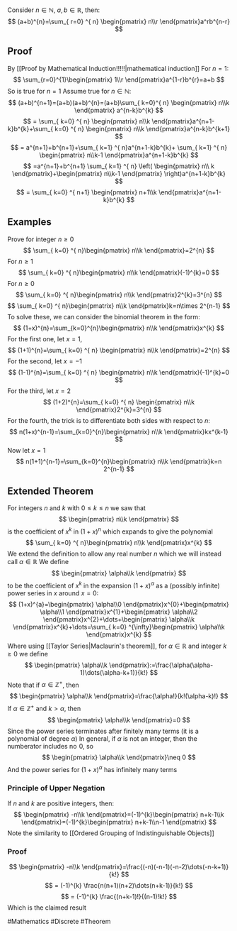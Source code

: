 Consider $n\in\mathbb{N}$, $a,b\in\mathbb{R}$, then:
$$
(a+b)^{n}=\sum_{ r=0} ^{ n}  \begin{pmatrix}
n\\r
\end{pmatrix}a^rb^{n-r}
$$
## Proof
By [[Proof by Mathematical Induction!!!!!|mathematical induction]]
For $n=1$:
$$
\sum_{r=0}^{1}\begin{pmatrix}
1\\r
\end{pmatrix}a^{1-r}b^{r}=a+b
$$
So is true for $n=1$ 
Assume true for $n\in\mathbb{N}$:
$$
(a+b)^{n+1}=(a+b)(a+b)^{n}=(a+b)\sum_{ k=0}^{ n} \begin{pmatrix}
n\\k
\end{pmatrix}  a^{n-k}b^{k}
$$
$$
= \sum_{ k=0} ^{ n}  \begin{pmatrix}
n\\k
\end{pmatrix}a^{n+1-k}b^{k}+\sum_{ k=0} ^{ n}  \begin{pmatrix}
n\\k
\end{pmatrix}a^{n-k}b^{k+1}
$$
$$
 = a^{n+1}+b^{n+1}+\sum_{ k=1} ^{ n}a^{n+1-k}b^{k}+  \sum_{ k=1} ^{ n}  \begin{pmatrix}
n\\k-1
\end{pmatrix}a^{n+1-k}b^{k}
$$
$$
=a^{n+1}+b^{n+1} \sum_{ k=1} ^{ n}  \left( \begin{pmatrix}
n\\ k
\end{pmatrix}+\begin{pmatrix}
n\\k-1
\end{pmatrix} \right)a^{n+1-k}b^{k}
$$
$$
= \sum_{ k=0} ^{ n+1}  \begin{pmatrix}
n+1\\k
\end{pmatrix}a^{n+1-k}b^{k}
$$
## Examples
Prove for integer $n\geq 0$
$$
\sum_{ k=0} ^{ n}\begin{pmatrix}
n\\k
\end{pmatrix}=2^{n}  
$$
For $n\geq 1$
$$
\sum_{ k=0} ^{ n}\begin{pmatrix}
n\\k
\end{pmatrix}(-1)^{k}=0
$$
For $n\geq 0$
$$
\sum_{ k=0} ^{ n}\begin{pmatrix}
n\\k
\end{pmatrix}2^{k}=3^{n}  
$$
$$
\sum_{ k=0} ^{ n}\begin{pmatrix}
n\\k
\end{pmatrix}k=n\times 2^{n-1}
$$
To solve these, we can consider the binomial theorem in the form:
$$
(1+x)^{n}=\sum_{k=0}^{n}\begin{pmatrix}
n\\k
\end{pmatrix}x^{k}
$$
For the first one, let $x=1$,
$$
(1+1)^{n}=\sum_{ k=0} ^{ n}  \begin{pmatrix}
n\\k
\end{pmatrix}=2^{n}
$$
For the second, let $x=-1$
$$
(1-1)^{n}=\sum_{ k=0} ^{ n}  \begin{pmatrix}
n\\k
\end{pmatrix}(-1)^{k}=0
$$
For the third, let $x=2$
$$
(1+2)^{n}=\sum_{ k=0} ^{ n}  \begin{pmatrix}
n\\k
\end{pmatrix}2^{k}=3^{n}
$$
For the fourth, the trick is to differentiate both sides with respect to $n$:
$$
n(1+x)^{n-1}=\sum_{k=0}^{n}\begin{pmatrix}
n\\k
\end{pmatrix}kx^{k-1}
$$
Now let $x=1$
$$
n(1+1)^{n-1}=\sum_{k=0}^{n}\begin{pmatrix}
n\\k
\end{pmatrix}k=n 2^{n-1}
$$
## Extended Theorem
For integers $n$ and $k$ with $0\leq k\leq n$ we saw that
$$
\begin{pmatrix}
n\\k
\end{pmatrix}
$$
is the coefficient of $x^{k}$ in $(1+x)^{n}$ which expands to give the polynomial
$$
\sum_{ k=0} ^{ n}\begin{pmatrix}
n\\k
\end{pmatrix}x^{k}
$$
We extend the definition to allow any real number $n$ which we will instead call $\alpha \in\mathbb{R}$
We define
$$
\begin{pmatrix}
\alpha\\k
\end{pmatrix}
$$
to be the coefficient of $x^{k}$ in the expansion $(1+x)^{\alpha}$ as a (possibly infinite) power series in $x$ around $x=0$:
$$
(1+x)^{a}=\begin{pmatrix}
\alpha\\0
\end{pmatrix}x^{0}+\begin{pmatrix}
\alpha\\1
\end{pmatrix}x^{1}+\begin{pmatrix}
\alpha\\2
\end{pmatrix}x^{2}+\dots+\begin{pmatrix}
\alpha\\k
\end{pmatrix}x^{k}+\dots=\sum_{ k=0} ^{\infty}\begin{pmatrix}
\alpha\\k
\end{pmatrix}x^{k}  
$$
Where using [[Taylor Series|Maclaurin's theorem]], for $\alpha \in\mathbb{R}$ and integer $k\geq 0$ we define
$$
\begin{pmatrix}
\alpha\\k
\end{pmatrix}:=\frac{\alpha(\alpha-1)\dots(\alpha-k+1)}{k!}
$$
Note that if $\alpha \in\mathbb{Z}^+$, then
$$
\begin{pmatrix}
\alpha\\k
\end{pmatrix}=\frac{\alpha!}{k!(\alpha-k)!}
$$
If $\alpha \in\mathbb{Z}^+$ and $k>\alpha$, then
$$
\begin{pmatrix}
\alpha\\k
\end{pmatrix}=0
$$
Since the power series terminates after finitely many terms (it is a polynomial of degree $\alpha$)
In general, if $\alpha$ is not an integer, then the numberator includes no $\hspace{0pt}0$, so
$$
\begin{pmatrix}
\alpha\\k
\end{pmatrix}\neq 0
$$
And the power series for $(1+x)^{\alpha}$ has infinitely many terms
### Principle of Upper Negation
If $n$ and $k$ are positive integers, then:
$$
\begin{pmatrix}
-n\\k
\end{pmatrix}=(-1)^{k}\begin{pmatrix}
n+k-1\\k
\end{pmatrix}=(-1)^{k}\begin{pmatrix}
n+k-1\\n-1
\end{pmatrix}
$$
Note the similarity to [[Ordered Grouping of Indistinguishable Objects]]
### Proof
$$
\begin{pmatrix}
-n\\k
\end{pmatrix}=\frac{(-n)(-n-1)(-n-2)\dots(-n-k+1)}{k!}
$$
$$
= (-1)^{k} \frac{n(n+1)(n+2)\dots(n+k-1)}{k!}
$$
$$
= (-1)^{k} \frac{(n+k-1)!}{(n-1)!k!}
$$
Which is the claimed result

#Mathematics #Discrete #Theorem 
